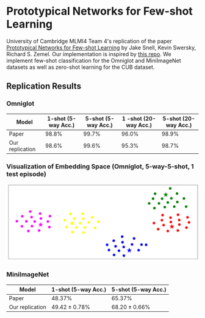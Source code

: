 # Prototypical Networks for Few-shot Learning
University of Cambridge MLMI4 Team 4's replication of the paper [Prototypical Networks for Few-shot Learning](https://arxiv.org/abs/1703.05175) by Jake Snell, Kevin Swersky, Richard S. Zemel. Our implementation is inspired by [this repo](https://github.com/orobix/Prototypical-Networks-for-Few-shot-Learning-PyTorch). We implement few-shot classification for the Omniglot and MiniImageNet datasets as well as zero-shot learning for the CUB dataset.

## Replication Results
### Omniglot
| Model | 1-shot (5-way Acc.) | 5-shot (5-way Acc.) | 1 -shot (20-way Acc.) | 5-shot (20-way Acc.)|
| --- | --- | --- | --- | --- |
| Paper | 98.8% | 99.7% | 96.0% | 98.9%|
| Our replication | 98.6% | 99.6%| 95.3% | 98.7% |

### Visualization of Embedding Space (Omniglot, 5-way-5-shot, 1 test episode)
![Visualization of Embedding SpaceMLP for MNIST training curve](https://github.com/Wenlin-Chen/Prototypical-Networks-for-Few-shot-Learning/blob/main/src/visualization.png)

### MiniImageNet
| Model | 1-shot (5-way Acc.) | 5-shot (5-way Acc.) |
| --- | --- | --- |
| Paper | 48.37% | 65.37% |
| Our replication | 49.42 ± 0.78% | 68.20 ± 0.66%|
